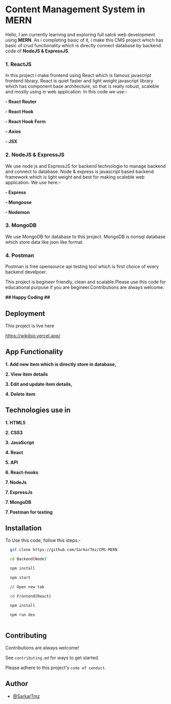 
# Content Management System in MERN

Hello, I am currently learning and exploring full satck web development using **MERN**. As i completing basic of it, i make this CMS project which has basic of crud functionality which is directly connect database by backend code of **NodeJS & ExpressJS**.

###  1. ReactJS
In this project i make frontend using React which is famous javascript frontend library. React is quiet faster and light weight javascript library which has component base architecture, so that is really robust, scaleble and mostly using in web application. In this code we use:-

  ****- React Router****

  ****- React Hook****
  
  ****- React Hook Form****

  ****- Axios****
  
  ****- JSX****

### 2. NodeJS & ExpressJS
We use node js and ExpressJS for backend technologie to manage backend and connect to database. Node & express is javascript based backend framework which is light weight and best for making scaleble web application. We use here:-

   ****- Express****

  ****- Mongoose****
  
  ****- Nodemon****
 

### 3. MongoDB
We use MongoDB for database to this project. MongoDB is nonsql database which store data like json like format.

### 4. Postman
Postman is free opensource api testing tool which is first choice of every backend develpoer.

This project is begineer friendly, clean and scalable.Please use this code for educational purpuse if you are begineer.Contributions are always welcome.

**## Happy Coding ##**
## Deployment

This project is live here

https://wikibio.vercel.app/


## App Functionality

**1. Add new item which is directly store in database,**

**2. View item details**

**3. Edit and update item details,**

**4. Delete item**

## Technologies use in

**1. HTML5**

**2. CSS3**

**3. JavaScript**

**4. React**

**5. API**

**6. React-hooks**

**7. NodeJs**

**7. ExpressJs**

**7. MongoDB**

**7. Postman for testing**





## Installation

To Use this code, follow this steps:-

```bash
  git clone https://github.com/SarkarTmz/CMS-MERN

  cd Backend(Node)

  npm install

  npm start

  // Open new tab 

  cd Frontend(React)

  npm install

  npm run dev
  
```
    
## Contributing

Contributions are always welcome!

See `contributing.md` for ways to get started.

Please adhere to this project's `code of conduct`.


## Author

- [@SarkarTmz](https://www.github.com/SarkarTmz)

